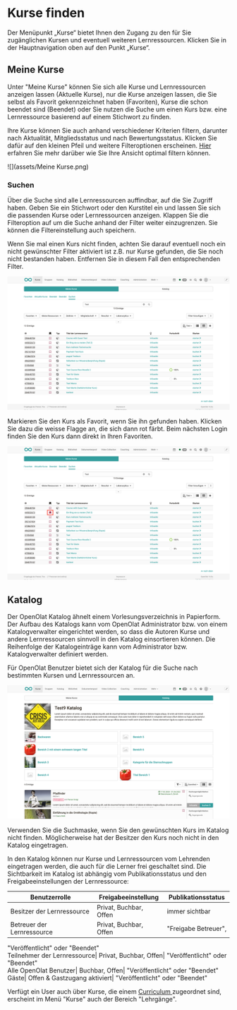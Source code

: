 # Kurse finden

Der Menüpunkt „Kurse“ bietet Ihnen den Zugang zu den für Sie zugänglichen
Kursen und eventuell weiteren Lernressourcen. Klicken Sie in der
Hauptnavigation oben auf den Punkt „Kurse“.

## Meine Kurse

Unter "Meine Kurse" können Sie sich alle Kurse und Lernressourcen anzeigen
lassen (Aktuelle Kurse), nur die Kurse anzeigen lassen, die Sie selbst als
Favorit gekennzeichnet haben (Favoriten), Kurse die schon beendet sind
(Beendet) oder Sie nutzen die Suche um einen Kurs bzw. eine Lernressource
basierend auf einem Stichwort zu finden.

Ihre Kurse können Sie auch anhand verschiedener Kriterien filtern, darunter
nach Aktualität, Mitgliedsstatus und nach Bewertungsstatus. Klicken Sie dafür
auf den kleinen Pfeil und weitere Filteroptionen erscheinen.
[Hier](../personal/Working_with_tables.de.md) erfahren Sie mehr darüber wie Sie Ihre
Ansicht optimal filtern können.

![](assets/Meine Kurse.png)

### Suchen

Über die Suche sind alle Lernressourcen auffindbar, auf die Sie Zugriff haben.
Geben Sie ein Stichwort oder den Kurstitel ein und lassen Sie sich die
passenden Kurse oder Lernressourcen anzeigen. Klappen Sie die Filteroption auf
um die Suche anhand der Filter weiter einzugrenzen. Sie können die
Filtereinstellung auch speichern.

Wenn Sie mal einen Kurs nicht finden, achten Sie darauf eventuell noch ein
nicht gewünschter Filter aktiviert ist z.B. nur Kurse gefunden, die Sie noch
nicht bestanden haben. Entfernen Sie in diesem Fall den entsprechenden Filter.

  

![](assets/Suche.png)

Markieren Sie den Kurs als Favorit, wenn Sie ihn gefunden haben. Klicken Sie
dazu die weisse Flagge an, die sich dann rot färbt. Beim nächsten Login finden
Sie den Kurs dann direkt in Ihren Favoriten.

![](assets/Favoriten_markieren.png)

## Katalog

Der OpenOlat Katalog ähnelt einem Vorlesungsverzeichnis in Papierform. Der
Aufbau des Katalogs kann vom OpenOlat Administrator bzw. von einem
Katalogverwalter eingerichtet werden, so dass die Autoren Kurse und andere
Lernressourcen sinnvoll in den Katalog einsortieren können. Die Reihenfolge
der Katalogeinträge kann vom Administrator bzw. Katalogverwalter definiert
werden.

Für OpenOlat Benutzer bietet sich der Katalog für die Suche nach bestimmten
Kursen und Lernressourcen an.

![](assets/Katalog.png)

  

Verwenden Sie die Suchmaske, wenn Sie den gewünschten Kurs im Katalog nicht
finden. Möglicherweise hat der Besitzer den Kurs noch nicht in den Katalog
eingetragen.

In den Katalog können nur Kurse und Lernressourcen vom Lehrenden eingetragen
werden, die auch für die Lerner frei geschaltet sind. Die Sichtbarkeit im
Katalog ist abhängig vom Publikationsstatus und den Freigabeeinstellungen der
Lernressource:

  

Benutzerrolle| Freigabeeinstellung| Publikationsstatus  
---|---|---  
Besitzer der Lernressource| Privat, Buchbar, Offen| immer sichtbar  
Betreuer der Lernressource| Privat, Buchbar, Offen|  "Freigabe Betreuer",
"Veröffentlicht" oder "Beendet"  
Teilnehmer der Lernressource| Privat, Buchbar, Offen| "Veröffentlicht" oder
"Beendet"  
Alle OpenOlat Benutzer| Buchbar, Offen| "Veröffentlicht" oder "Beendet"  
Gäste| Offen & Gastzugang aktiviert| "Veröffentlicht" oder "Beendet"  
  
Verfügt ein User auch über Kurse, die einem [Curriculum
](../curriculum/Curriculum_Management.de.md)zugeordnet sind, erscheint im Menü "Kurse" auch
der Bereich "Lehrgänge".

  

  

